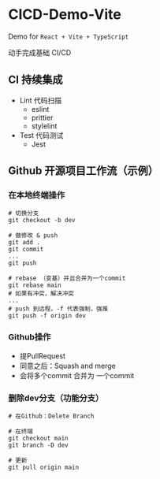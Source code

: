 # CICD-Demo-Vite

Demo for  `React + Vite + TypeScript`

动手完成基础 CI/CD

## CI 持续集成
- Lint 代码扫描
    - eslint
    - prittier
    - stylelint
- Test 代码测试
    - Jest


## Github 开源项目工作流（示例）

### 在本地终端操作
```shell
# 切换分支
git checkout -b dev

# 做修改 & push
git add .
git commit
...
git push 

# rebase （变基）并且合并为一个commit
git rebase main
# 如果有冲突，解决冲突
...
# push 到远程，-f 代表强制，强推
git push -f origin dev
```

### Github操作
- 提PullRequest
- 同意之后：Squash and merge
- 会将多个commit 合并为 一个commit

### 删除dev分支（功能分支）
```shell
# 在Github：Delete Branch

# 在终端
git checkout main
git branch -D dev

# 更新
git pull origin main
````